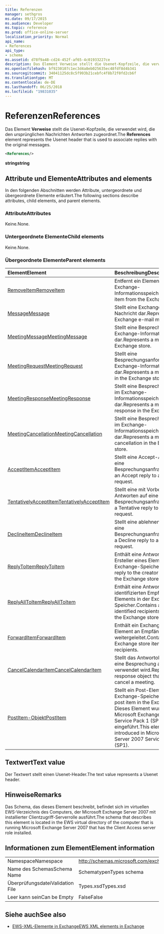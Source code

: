 ```yaml
---
title: Referenzen
manager: sethgros
ms.date: 09/17/2015
ms.audience: Developer
ms.topic: reference
ms.prod: office-online-server
localization_priority: Normal
api_name:
- References
api_type:
- schema
ms.assetid: d78f9a48-cd24-452f-af65-4c01933227ce
description: Das Element Verweise stellt die Usenet-Kopfzeile, die verwendet wird, die den ursprünglichen Nachrichten Antworten zugeordnet.
ms.openlocfilehash: bf9230107c1ec3d4a8eb025635ec48fdf8d4b341
ms.sourcegitcommit: 34041125dc8c5f993b21cebfc4f8b72f0fd2cb6f
ms.translationtype: MT
ms.contentlocale: de-DE
ms.lasthandoff: 06/25/2018
ms.locfileid: "19831035"
---
```

# <a name="references"></a><span data-ttu-id="340b4-103">Referenzen</span><span class="sxs-lookup"><span data-stu-id="340b4-103">References</span></span>

<span data-ttu-id="340b4-104">Das Element **Verweise** stellt die Usenet-Kopfzeile, die verwendet wird, die den ursprünglichen Nachrichten Antworten zugeordnet.</span><span class="sxs-lookup"><span data-stu-id="340b4-104">The **References** element represents the Usenet header that is used to associate replies with the original messages.</span></span> 
  
```xml
<References/>
```

 <span data-ttu-id="340b4-105">**string**</span><span class="sxs-lookup"><span data-stu-id="340b4-105">**string**</span></span>
## <a name="attributes-and-elements"></a><span data-ttu-id="340b4-106">Attribute und Elemente</span><span class="sxs-lookup"><span data-stu-id="340b4-106">Attributes and elements</span></span>

<span data-ttu-id="340b4-107">In den folgenden Abschnitten werden Attribute, untergeordnete und übergeordnete Elemente erläutert.</span><span class="sxs-lookup"><span data-stu-id="340b4-107">The following sections describe attributes, child elements, and parent elements.</span></span>
  
### <a name="attributes"></a><span data-ttu-id="340b4-108">Attribute</span><span class="sxs-lookup"><span data-stu-id="340b4-108">Attributes</span></span>

<span data-ttu-id="340b4-109">Keine.</span><span class="sxs-lookup"><span data-stu-id="340b4-109">None.</span></span>
  
### <a name="child-elements"></a><span data-ttu-id="340b4-110">Untergeordnete Elemente</span><span class="sxs-lookup"><span data-stu-id="340b4-110">Child elements</span></span>

<span data-ttu-id="340b4-111">Keine.</span><span class="sxs-lookup"><span data-stu-id="340b4-111">None.</span></span>
  
### <a name="parent-elements"></a><span data-ttu-id="340b4-112">Übergeordnete Elemente</span><span class="sxs-lookup"><span data-stu-id="340b4-112">Parent elements</span></span>

|<span data-ttu-id="340b4-113">**Element**</span><span class="sxs-lookup"><span data-stu-id="340b4-113">**Element**</span></span>|<span data-ttu-id="340b4-114">**Beschreibung**</span><span class="sxs-lookup"><span data-stu-id="340b4-114">**Description**</span></span>|
|:-----|:-----|
|[<span data-ttu-id="340b4-115">RemoveItem</span><span class="sxs-lookup"><span data-stu-id="340b4-115">RemoveItem</span></span>](removeitem.md) <br/> |<span data-ttu-id="340b4-116">Entfernt ein Element aus dem Exchange-Informationsspeicher.</span><span class="sxs-lookup"><span data-stu-id="340b4-116">Removes an item from the Exchange store.</span></span>  <br/> |
|[<span data-ttu-id="340b4-117">Message</span><span class="sxs-lookup"><span data-stu-id="340b4-117">Message</span></span>](message-ex15websvcsotherref.md) <br/> |<span data-ttu-id="340b4-118">Stellt eine Exchange-E-Mail-Nachricht dar.</span><span class="sxs-lookup"><span data-stu-id="340b4-118">Represents an Exchange e-mail message.</span></span>  <br/> |
|[<span data-ttu-id="340b4-119">MeetingMessage</span><span class="sxs-lookup"><span data-stu-id="340b4-119">MeetingMessage</span></span>](meetingmessage.md) <br/> |<span data-ttu-id="340b4-120">Stellt eine Besprechung im Exchange-Informationsspeicher dar.</span><span class="sxs-lookup"><span data-stu-id="340b4-120">Represents a meeting in the Exchange store.</span></span>  <br/> |
|[<span data-ttu-id="340b4-121">MeetingRequest</span><span class="sxs-lookup"><span data-stu-id="340b4-121">MeetingRequest</span></span>](meetingrequest.md) <br/> |<span data-ttu-id="340b4-122">Stellt eine Besprechungsanforderung im Exchange-Informationsspeicher dar.</span><span class="sxs-lookup"><span data-stu-id="340b4-122">Represents a meeting request in the Exchange store.</span></span>  <br/> |
|[<span data-ttu-id="340b4-123">MeetingResponse</span><span class="sxs-lookup"><span data-stu-id="340b4-123">MeetingResponse</span></span>](meetingresponse.md) <br/> |<span data-ttu-id="340b4-124">Stellt eine Besprechungsantwort im Exchange-Informationsspeicher dar.</span><span class="sxs-lookup"><span data-stu-id="340b4-124">Represents a meeting response in the Exchange store.</span></span>  <br/> |
|[<span data-ttu-id="340b4-125">MeetingCancellation</span><span class="sxs-lookup"><span data-stu-id="340b4-125">MeetingCancellation</span></span>](meetingcancellation.md) <br/> |<span data-ttu-id="340b4-126">Stellt eine Besprechungsabsage im Exchange-Informationsspeicher dar.</span><span class="sxs-lookup"><span data-stu-id="340b4-126">Represents a meeting cancellation in the Exchange store.</span></span>  <br/> |
|[<span data-ttu-id="340b4-127">AcceptItem</span><span class="sxs-lookup"><span data-stu-id="340b4-127">AcceptItem</span></span>](acceptitem.md) <br/> |<span data-ttu-id="340b4-128">Stellt eine Accept-Antwort auf eine Besprechungsanfrage.</span><span class="sxs-lookup"><span data-stu-id="340b4-128">Represents an Accept reply to a meeting request.</span></span>  <br/> |
|[<span data-ttu-id="340b4-129">TentativelyAcceptItem</span><span class="sxs-lookup"><span data-stu-id="340b4-129">TentativelyAcceptItem</span></span>](tentativelyacceptitem.md) <br/> |<span data-ttu-id="340b4-130">Stellt eine mit Vorbehalt Antworten auf eine Besprechungsanfrage.</span><span class="sxs-lookup"><span data-stu-id="340b4-130">Represents a Tentative reply to a meeting request.</span></span>  <br/> |
|[<span data-ttu-id="340b4-131">DeclineItem</span><span class="sxs-lookup"><span data-stu-id="340b4-131">DeclineItem</span></span>](declineitem.md) <br/> |<span data-ttu-id="340b4-132">Stellt eine ablehnen Antwort auf eine Besprechungsanfrage.</span><span class="sxs-lookup"><span data-stu-id="340b4-132">Represents a Decline reply to a meeting request.</span></span>  <br/> |
|[<span data-ttu-id="340b4-133">ReplyToItem</span><span class="sxs-lookup"><span data-stu-id="340b4-133">ReplyToItem</span></span>](replytoitem.md) <br/> |<span data-ttu-id="340b4-134">Enthält eine Antwort an den Ersteller eines Elements in der Exchange-Speicher.</span><span class="sxs-lookup"><span data-stu-id="340b4-134">Contains a reply to the creator of an item in the Exchange store.</span></span>  <br/> |
|[<span data-ttu-id="340b4-135">ReplyAllToItem</span><span class="sxs-lookup"><span data-stu-id="340b4-135">ReplyAllToItem</span></span>](replyalltoitem.md) <br/> |<span data-ttu-id="340b4-136">Enthält eine Antwort an alle identifizierten Empfänger eines Elements in der Exchange-Speicher.</span><span class="sxs-lookup"><span data-stu-id="340b4-136">Contains a reply to all identified recipients of an item in the Exchange store.</span></span>  <br/> |
|[<span data-ttu-id="340b4-137">ForwardItem</span><span class="sxs-lookup"><span data-stu-id="340b4-137">ForwardItem</span></span>](forwarditem.md) <br/> |<span data-ttu-id="340b4-138">Enthält ein Exchange-Speicher-Element an Empfänger weitergeleitet.</span><span class="sxs-lookup"><span data-stu-id="340b4-138">Contains an Exchange store item to forward to recipients.</span></span>  <br/> |
|[<span data-ttu-id="340b4-139">CancelCalendarItem</span><span class="sxs-lookup"><span data-stu-id="340b4-139">CancelCalendarItem</span></span>](cancelcalendaritem.md) <br/> |<span data-ttu-id="340b4-140">Stellt das Antwortobjekt, das Sie eine Besprechung absagen verwendet wird.</span><span class="sxs-lookup"><span data-stu-id="340b4-140">Represents the response object that is used to cancel a meeting.</span></span>  <br/> |
|[<span data-ttu-id="340b4-141">PostItem-Objekt</span><span class="sxs-lookup"><span data-stu-id="340b4-141">PostItem</span></span>](postitem.md) <br/> |<span data-ttu-id="340b4-142">Stellt ein Post-Element im Exchange-Speicher.</span><span class="sxs-lookup"><span data-stu-id="340b4-142">Represents a post item in the Exchange store.</span></span> <span data-ttu-id="340b4-143">Dieses Element wurde in Microsoft Exchange Server 2007 Service Pack 1 (SP1) eingeführt.</span><span class="sxs-lookup"><span data-stu-id="340b4-143">This element was introduced in Microsoft Exchange Server 2007 Service Pack 1 (SP1).</span></span>  <br/> |
   
## <a name="text-value"></a><span data-ttu-id="340b4-144">Textwert</span><span class="sxs-lookup"><span data-stu-id="340b4-144">Text value</span></span>

<span data-ttu-id="340b4-145">Der Textwert stellt einen Usenet-Header.</span><span class="sxs-lookup"><span data-stu-id="340b4-145">The text value represents a Usenet header.</span></span>
  
## <a name="remarks"></a><span data-ttu-id="340b4-146">Hinweise</span><span class="sxs-lookup"><span data-stu-id="340b4-146">Remarks</span></span>

<span data-ttu-id="340b4-147">Das Schema, das dieses Element beschreibt, befindet sich im virtuellen EWS-Verzeichnis des Computers, der Microsoft Exchange Server 2007 mit installierter Clientzugriff-Serverrolle ausführt.</span><span class="sxs-lookup"><span data-stu-id="340b4-147">The schema that describes this element is located in the EWS virtual directory of the computer that is running Microsoft Exchange Server 2007 that has the Client Access server role installed.</span></span>
  
## <a name="element-information"></a><span data-ttu-id="340b4-148">Informationen zum Element</span><span class="sxs-lookup"><span data-stu-id="340b4-148">Element information</span></span>

|||
|:-----|:-----|
|<span data-ttu-id="340b4-149">Namespace</span><span class="sxs-lookup"><span data-stu-id="340b4-149">Namespace</span></span>  <br/> |http://schemas.microsoft.com/exchange/services/2006/types  <br/> |
|<span data-ttu-id="340b4-150">Name des Schemas</span><span class="sxs-lookup"><span data-stu-id="340b4-150">Schema Name</span></span>  <br/> |<span data-ttu-id="340b4-151">Schematypen</span><span class="sxs-lookup"><span data-stu-id="340b4-151">Types schema</span></span>  <br/> |
|<span data-ttu-id="340b4-152">Überprüfungsdatei</span><span class="sxs-lookup"><span data-stu-id="340b4-152">Validation File</span></span>  <br/> |<span data-ttu-id="340b4-153">Types.xsd</span><span class="sxs-lookup"><span data-stu-id="340b4-153">Types.xsd</span></span>  <br/> |
|<span data-ttu-id="340b4-154">Leer kann sein</span><span class="sxs-lookup"><span data-stu-id="340b4-154">Can be Empty</span></span>  <br/> |<span data-ttu-id="340b4-155">False</span><span class="sxs-lookup"><span data-stu-id="340b4-155">False</span></span>  <br/> |
   
## <a name="see-also"></a><span data-ttu-id="340b4-156">Siehe auch</span><span class="sxs-lookup"><span data-stu-id="340b4-156">See also</span></span>



- [<span data-ttu-id="340b4-157">EWS-XML-Elemente in Exchange</span><span class="sxs-lookup"><span data-stu-id="340b4-157">EWS XML elements in Exchange</span></span>](ews-xml-elements-in-exchange.md)

